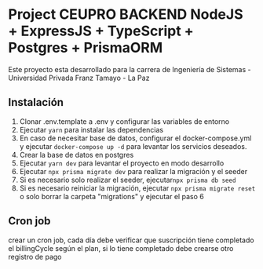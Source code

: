 


# Project CEUPRO BACKEND  NodeJS + ExpressJS + TypeScript + Postgres + PrismaORM

Este proyecto esta desarrollado para la carrera de Ingeniería de Sistemas - Universidad Privada Franz Tamayo - La Paz 


## Instalación

1. Clonar .env.template a .env y configurar las variables de entorno
2. Ejecutar `yarn` para instalar las dependencias
3. En caso de necesitar base de datos, configurar el docker-compose.yml y ejecutar `docker-compose up -d` para levantar los servicios deseados.
4. Crear la base de datos en postgres 
5. Ejecutar `yarn dev` para levantar el proyecto en modo desarrollo
6. Ejecutar `npx prisma migrate dev` para realizar la migración y el seeder
7. Si es necesario solo realizar el seeder, ejecutar`npx prisma db seed`
8. Si es necesario reiniciar la migración, ejecutar `npx prisma migrate reset` o solo borrar la carpeta "migrations" y ejecutar el paso 6








## Cron job
crear un cron job, cada día debe verificar que suscripción tiene completado el billingCycle según el plan, si lo tiene completado debe crearse otro registro de pago 